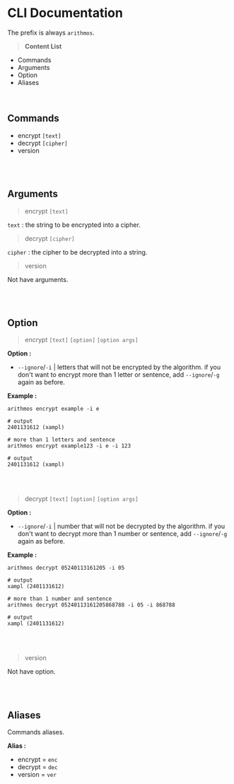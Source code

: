 # CLI Documentation
The prefix is always `arithmos`.

> **Content List**
- Commands
- Arguments
- Option
- Aliases

<br>

## Commands
- encrypt `[text]`
- decrypt `[cipher]`
- version

<br>
<br>

## Arguments
> encrypt `[text]`

`text` : the string to be encrypted into a cipher.

> decrypt `[cipher]`

`cipher` : the cipher to be decrypted into a string.

> version

Not have arguments.

<br>
<br>

## Option

> encrypt `[text]` `[option]` `[option args]`

**Option :**
- `--ignore`/`-i` | letters that will not be encrypted by the algorithm.
if you don't want to encrypt more than 1 letter or sentence, add `--ignore`/`-g` again as before.

**Example :**
```
arithmos encrypt example -i e

# output
2401131612 (xampl)

# more than 1 letters and sentence
arithmos encrypt example123 -i e -i 123

# output
2401131612 (xampl)
```

<br>
<br>

> decrypt `[text]` `[option]` `[option args]`

**Option :**
- `--ignore`/`-i` | number that will not be decrypted by the algorithm.
if you don't want to decrypt more than 1 number or sentence, add `--ignore`/`-g` again as before.

**Example :**
```
arithmos decrypt 05240113161205 -i 05

# output
xampl (2401131612)

# more than 1 number and sentence
arithmos decrypt 05240113161205868788 -i 05 -i 868788

# output
xampl (2401131612)
```

<br>
<br>

> version

Not have option.

<br>
<br>

## Aliases
Commands aliases.

**Alias :**
- encrypt = `enc`
- decrypt = `dec`
- version = `ver`
